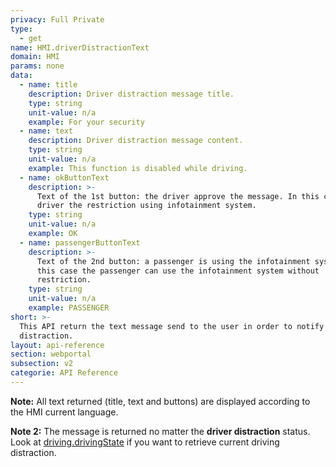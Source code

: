 ```yaml
---
privacy: Full Private
type:
  - get
name: HMI.driverDistractionText
domain: HMI
params: none
data:
  - name: title
    description: Driver distraction message title.
    type: string
    unit-value: n/a
    example: For your security
  - name: text
    description: Driver distraction message content.
    type: string
    unit-value: n/a
    example: This function is disabled while driving.
  - name: okButtonText
    description: >-
      Text of the 1st button: the driver approve the message. In this case the
      driver the restriction using infotainment system.
    type: string
    unit-value: n/a
    example: OK
  - name: passengerButtonText
    description: >-
      Text of the 2nd button: a passenger is using the infotainment system. In
      this case the passenger can use the infotainment system without
      restriction.
    type: string
    unit-value: n/a
    example: PASSENGER
short: >-
  This API return the text message send to the user in order to notify driver
  distraction.
layout: api-reference
section: webportal
subsection: v2
categorie: API Reference
---
```


**Note:** All text returned (title, text and buttons) are displayed according to the HMI current language.

**Note 2:** The message is returned no matter the **driver distraction** status. Look at [driving.drivingState]({{site.baseurl}}/webportal/v2/reference/list/#api-driving-drivingState) if you want to retrieve current driving distraction.
